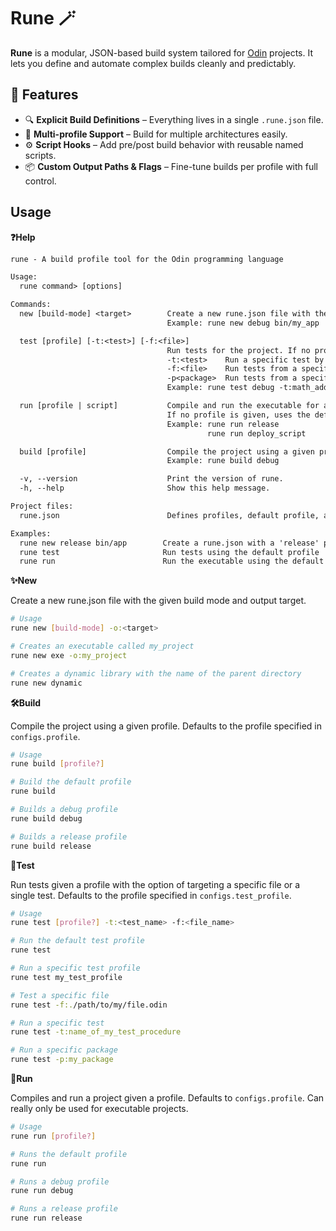 # Rune 🪄

**Rune** is a modular, JSON-based build system tailored for [Odin](https://odin-lang.org/) projects. It lets you define and automate complex builds cleanly and predictably.

## 🔧 Features

- 🔍 **Explicit Build Definitions** – Everything lives in a single `.rune.json` file.
- 🧱 **Multi-profile Support** – Build for multiple architectures easily.
- ⚙️ **Script Hooks** – Add pre/post build behavior with reusable named scripts.
- 📦 **Custom Output Paths & Flags** – Fine-tune builds per profile with full control.

## Usage

**❓Help**

```txt
rune - A build profile tool for the Odin programming language

Usage:
  rune command> [options]

Commands:
  new [build-mode] <target>        Create a new rune.json file with the given build mode and output target.
                                   Example: rune new debug bin/my_app

  test [profile] [-t:<test>] [-f:<file>]
                                   Run tests for the project. If no profile is specified, uses the default in rune.json.
                                   -t:<test>    Run a specific test by name.
                                   -f:<file>    Run tests from a specific file.
                                   -p<package>  Run tests from a specific package
                                   Example: rune test debug -t:math_addition -f:math.odin

  run [profile | script]           Compile and run the executable for a given profile or script.
                                   If no profile is given, uses the default profile in rune.json.
                                   Example: rune run release
                                            rune run deploy_script

  build [profile]                  Compile the project using a given profile. Defaults to the one set in rune.json.
                                   Example: rune build debug

  -v, --version                    Print the version of rune.
  -h, --help                       Show this help message.

Project files:
  rune.json                        Defines profiles, default profile, and scripts for the project.

Examples:
  rune new release bin/app        Create a rune.json with a 'release' profile targeting bin/app
  rune test                       Run tests using the default profile
  rune run                        Run the executable using the default profile
```

**✨New**

Create a new rune.json file with the given build mode and output target.

```sh
# Usage
rune new [build-mode] -o:<target>

# Creates an executable called my_project
rune new exe -o:my_project

# Creates a dynamic library with the name of the parent directory
rune new dynamic
```

**🛠️Build**

Compile the project using a given profile. Defaults to the profile specified in `configs.profile`.

```sh
# Usage
rune build [profile?]

# Build the default profile
rune build

# Builds a debug profile
rune build debug

# Builds a release profile
rune build release
```

**🧪Test**

Run tests given a profile with the option of targeting a specific file or a single test. Defaults
to the profile specified in `configs.test_profile`.

```sh
# Usage
rune test [profile?] -t:<test_name> -f:<file_name>

# Run the default test profile
rune test

# Run a specific test profile
rune test my_test_profile

# Test a specific file
rune test -f:./path/to/my/file.odin

# Run a specific test
rune test -t:name_of_my_test_procedure

# Run a specific package
rune test -p:my_package
```

**🚀Run**

Compiles and run a project given a profile. Defaults to `configs.profile`. Can really only be used for
executable projects.

```sh
# Usage
rune run [profile?]

# Runs the default profile
rune run

# Runs a debug profile
rune run debug

# Runs a release profile
rune run release
```